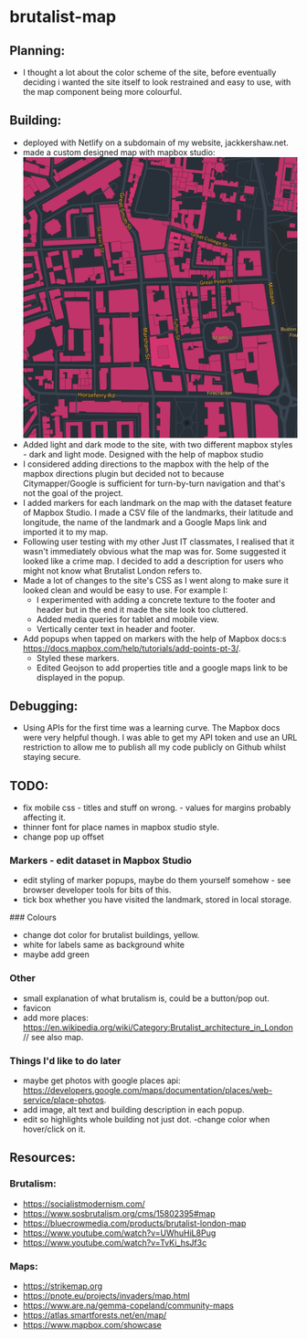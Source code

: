 # brutalist-map

## Planning:

- I thought a lot about the color scheme of the site, before eventually deciding i wanted the site itself to look restrained and easy to use, with the map component being more colourful.

## Building:

- deployed with Netlify on a subdomain of my website, jackkershaw.net.
- made a custom designed map with mapbox studio:
  ![A screenshot of the map with pink for buildings, dark blue as base and yellow for landmarks and road labels](image.png)
- Added light and dark mode to the site, with two different mapbox styles - dark and light mode. Designed with the help of mapbox studio
- I considered adding directions to the mapbox with the help of the mapbox directions plugin but decided not to because Citymapper/Google is sufficient for turn-by-turn navigation and that's not the goal of the project.
- I added markers for each landmark on the map with the dataset feature of Mapbox Studio. I made a CSV file of the landmarks, their latitude and longitude, the name of the landmark and a Google Maps link and imported it to my map.
- Following user testing with my other Just IT classmates, I realised that it wasn't immediately obvious what the map was for. Some suggested it looked like a crime map. I decided to add a description for users who might not know what Brutalist London refers to.
- Made a lot of changes to the site's CSS as I went along to make sure it looked clean and would be easy to use. For example I:
  - I experimented with adding a concrete texture to the footer and header but in the end it made the site look too cluttered.
  - Added media queries for tablet and mobile view.
  - Vertically center text in header and footer.
- Add popups when tapped on markers with the help of Mapbox docs:s https://docs.mapbox.com/help/tutorials/add-points-pt-3/.
  - Styled these markers.
  - Edited Geojson to add properties title and a google maps link to be displayed in the popup.

## Debugging:

- Using APIs for the first time was a learning curve. The Mapbox docs were very helpful though. I was able to get my API token and use an URL restriction to allow me to publish all my code publicly on Github whilst staying secure.

## TODO:

- fix mobile css - titles and stuff on wrong. - values for margins probably affecting it.
- thinner font for place names in mapbox studio style.
- change pop up offset

### Markers - edit dataset in Mapbox Studio

- edit styling of marker popups, maybe do them yourself somehow - see browser developer tools for bits of this.
- tick box whether you have visited the landmark, stored in local storage.

### Colours

- change dot color for brutalist buildings, yellow.
- white for labels same as background white
- maybe add green

### Other

- small explanation of what brutalism is, could be a button/pop out.
- favicon
- add more places: https://en.wikipedia.org/wiki/Category:Brutalist_architecture_in_London // see also map.

### Things I'd like to do later

- maybe get photos with google places api: https://developers.google.com/maps/documentation/places/web-service/place-photos.
- add image, alt text and building description in each popup.
- edit so highlights whole building not just dot.
  -change color when hover/click on it.

## Resources:

### Brutalism:

- https://socialistmodernism.com/
- https://www.sosbrutalism.org/cms/15802395#map
- https://bluecrowmedia.com/products/brutalist-london-map
- https://www.youtube.com/watch?v=UWhuHiL8Pug
- https://www.youtube.com/watch?v=TvKi_hsJf3c

### Maps:

- https://strikemap.org
- https://pnote.eu/projects/invaders/map.html
- https://www.are.na/gemma-copeland/community-maps
- https://atlas.smartforests.net/en/map/
- https://www.mapbox.com/showcase

